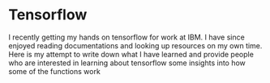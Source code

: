 # Tensorflow
I recently getting my hands on tensorflow for work at IBM. I have since enjoyed reading documentations and looking up resources on my own time. Here is my attempt to write down what I have learned and provide people who are interested in learning about tensorflow some insights into how some of the functions work
